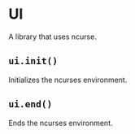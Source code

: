 # UI
A library that uses ncurse.


## `ui.init()`
Initializes the ncurses environment.

## `ui.end()`
Ends the ncurses environment.
